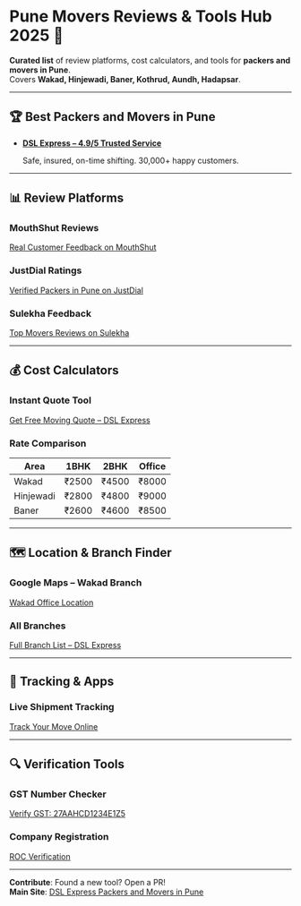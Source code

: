 # Pune Movers Reviews & Tools Hub 2025 🚚

**Curated list** of review platforms, cost calculators, and tools for **packers and movers in Pune**.  
Covers **Wakad, Hinjewadi, Baner, Kothrud, Aundh, Hadapsar**.

---

## 🏆 Best Packers and Movers in Pune

- **[DSL Express – 4.9/5 Trusted Service](https://www.dslexpressmovers.in/packers-and-movers-in-pune.html)**  

  Safe, insured, on-time shifting. 30,000+ happy customers.

---

## 📊 Review Platforms

### MouthShut Reviews  

[Real Customer Feedback on MouthShut](https://www.mouthshut.com/product-reviews/Packers-and-Movers-Pune-reviews-925147501)

### JustDial Ratings  

[Verified Packers in Pune on JustDial](https://www.justdial.com/Pune/Packers-Movers/nct-10375821)

### Sulekha Feedback  

[Top Movers Reviews on Sulekha](https://www.sulekha.com/packers-movers/pune)

---

## 💰 Cost Calculators

### Instant Quote Tool  

[Get Free Moving Quote – DSL Express](https://www.dslexpressmovers.in/get-quote.html)


### Rate Comparison


| Area       | 1BHK   | 2BHK   | Office  |
|------------|--------|--------|---------|
| Wakad      | ₹2500  | ₹4500  | ₹8000   |
| Hinjewadi  | ₹2800  | ₹4800  | ₹9000   |
| Baner      | ₹2600  | ₹4600  | ₹8500   |

---

## 🗺️ Location & Branch Finder

### Google Maps – Wakad Branch  

[Wakad Office Location](https://www.google.com/maps/search/?api=1&query=DSL+Express+Wakad+Pune)

### All Branches  

[Full Branch List – DSL Express](https://www.dslexpressmovers.in/branches.html)

---

## 📱 Tracking & Apps

### Live Shipment Tracking  

[Track Your Move Online](https://www.dslexpressmovers.in/track-shipment.html)

---

## 🔍 Verification Tools

### GST Number Checker  

[Verify GST: 27AAHCD1234E1Z5](https://services.gst.gov.in/services/searchtp)

### Company Registration  

[ROC Verification](https://www.mca.gov.in/)

---

**Contribute**: Found a new tool? Open a PR!  
**Main Site**: [DSL Express Packers and Movers in Pune](https://www.dslexpressmovers.in/packers-and-movers-in-pune.html)
